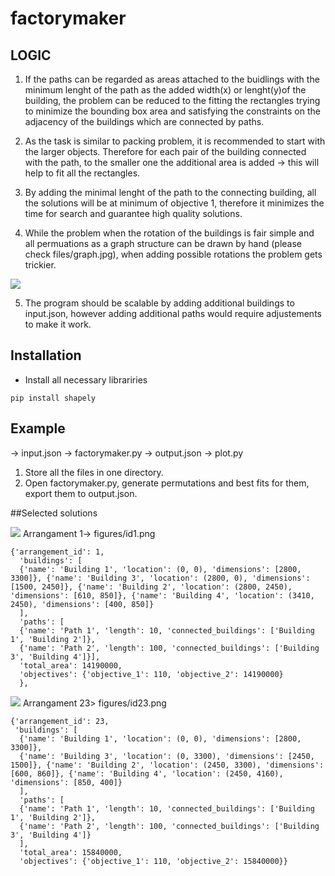 # factorymaker

## LOGIC

1. If the paths can be regarded as areas attached to the buidlings with the minimum lenght of the path as the added width(x) or lenght(y)of the building, the problem can be reduced to the fitting the rectangles trying to minimize the bounding box area and satisfying the constraints on the adjacency of the buildings which are connected by paths.

2. As the task is similar to packing problem, it is recommended to start with the larger objects. Therefore for each pair of the building connected with the path, to the smaller one the additional area is added -> this will help to fit all the rectangles.

3. By adding the minimal lenght of the path to the connecting building, all the solutions will be at minimum of objective 1, therefore it minimizes the time for search and guarantee high quality solutions.

4. While the problem when the rotation of the buildings is fair simple and all permuations as a graph structure can be drawn by hand (please check files/graph.jpg), when adding possible rotations the problem gets trickier.

![](../files/graph.jpg)

5. The program should be scalable by adding additional buildings to input.json, however adding additional paths would require adjustements to make it work.


## Installation

- Install all necessary librariries


```
pip install shapely
```



## Example
-> input.json -> factorymaker.py -> output.json -> plot.py
1. Store all the files in one directory.
2. Open factorymaker.py, generate permutations and best fits for them, export them to output.json.


##Selected solutions


![](../figures/id1.png)
Arrangament 1-> figures/id1.png
```
{'arrangement_id': 1,
  'buildings': [
  {'name': 'Building 1', 'location': (0, 0), 'dimensions': [2800, 3300]}, {'name': 'Building 3', 'location': (2800, 0), 'dimensions': [1500, 2450]}, {'name': 'Building 2', 'location': (2800, 2450), 'dimensions': [610, 850]}, {'name': 'Building 4', 'location': (3410, 2450), 'dimensions': [400, 850]}
  ],
  'paths': [
  {'name': 'Path 1', 'length': 10, 'connected_buildings': ['Building 1', 'Building 2']},
  {'name': 'Path 2', 'length': 100, 'connected_buildings': ['Building 3', 'Building 4']}],
  'total_area': 14190000,
  'objectives': {'objective_1': 110, 'objective_2': 14190000}
  },
```
![](../figures/id23.png)
Arrangament 23> figures/id23.png

```
{'arrangement_id': 23,
 'buildings': [
  {'name': 'Building 1', 'location': (0, 0), 'dimensions': [2800, 3300]},
  {'name': 'Building 3', 'location': (0, 3300), 'dimensions': [2450, 1500]}, {'name': 'Building 2', 'location': (2450, 3300), 'dimensions': [600, 860]}, {'name': 'Building 4', 'location': (2450, 4160), 'dimensions': [850, 400]}
  ],
  'paths': [
  {'name': 'Path 1', 'length': 10, 'connected_buildings': ['Building 1', 'Building 2']},
  {'name': 'Path 2', 'length': 100, 'connected_buildings': ['Building 3', 'Building 4']}
  ],
  'total_area': 15840000,
  'objectives': {'objective_1': 110, 'objective_2': 15840000}}

```
